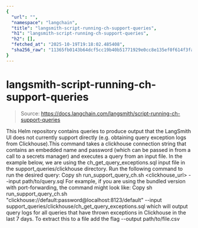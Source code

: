 ```yaml
---
{
  "url": "",
  "namespace": "langchain",
  "title": "langsmith-script-running-ch-support-queries",
  "h1": "langsmith-script-running-ch-support-queries",
  "h2": [],
  "fetched_at": "2025-10-19T19:18:02.485408",
  "sha256_raw": "11365fb0143b64dcf5cc19b40b51771929e0cc8e135ef0f614f3fa97f8889992"
}
---
```


# langsmith-script-running-ch-support-queries

> Source: https://docs.langchain.com/langsmith/script-running-ch-support-queries

This Helm repository contains queries to produce output that the LangSmith UI does not currently support directly (e.g. obtaining query exception logs from Clickhouse).This command takes a clickhouse connection string that contains an embedded name and password (which can be passed in from a call to a secrets manager) and executes a query from an input file. In the example below, we are using the ch_get_query_exceptions.sql input file in the support_queries/clickhouse directory.
Run the following command to run the desired query:
Copy
sh run_support_query_ch.sh <clickhouse_url> --input path/to/query.sql
For example, if you are using the bundled version with port-forwarding, the command might look like:
Copy
sh run_support_query_ch.sh "clickhouse://default:password@localhost:8123/default" --input support_queries/clickhouse/ch_get_query_exceptions.sql
which will output query logs for all queries that have thrown exceptions in Clickhouse in the last 7 days. To extract this to a file add the flag --output path/to/file.csv
